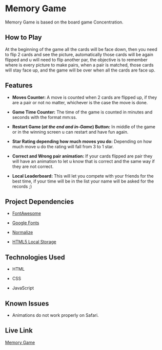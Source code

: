 # Memory Game


Memory Game is based on the board game Concentration.



## How to Play

At the beginning of the game all the cards will be face down, then you need to flip 2 cards and see the picture, automatically those cards will be again flipped and u will need to flip another par, the objective is to remember where is every picture to make pairs, when a pair is matched, those cards will stay face up, and the game will be over when all the cards are face up.



## Features

 - **Moves Counter:** A move is counted when 2 cards are flipped up, if they are a pair or not no matter, whichever is the case the move is done.

 - **Game Time Counter:** The time of the game is counted in minutes and seconds with the format mm:ss.

 - **Restart Game (_at the end and in-Game_) Button:** In middle of the game or in the winning screen u can restart and have fun again.

 - **Star Rating depending how much moves you do:** Depending on how much move u do the rating will fall from 3 to 1 star.

 - **Correct and Wrong pair animation:** If your cards flipped are pair they will have an animation to let u know that is correct and the same way if they are not correct.

 - **Local Leaderboard:** This will let you compete with your friends for the best time, if your time will be in the list your name will be asked for the records ;)


## Project Dependencies

- [FontAwesome](https://fontawesome.com/)

- [Google Fonts](https://fonts.google.com/)

- [Normalize](https://necolas.github.io/normalize.css/)

- [HTML5 Local Storage](https://developer.mozilla.org/es/docs/Web/API/Window/localStorage)

## Technologies Used

- HTML

- CSS

- JavaScript

## Known Issues

 - Animations do not work properly on Safari.

## Live Link
[Memory Game](https://rawgit.com/BkAngel201/Udacity-Course---Memory-Game-Project/master/index.html)
